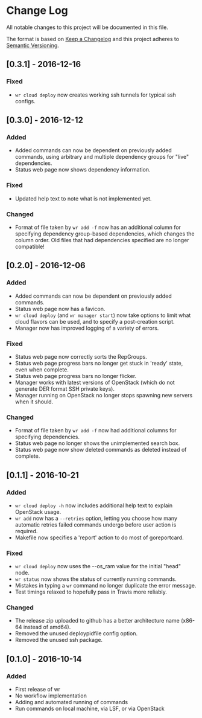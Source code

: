 # Change Log
All notable changes to this project will be documented in this file.

The format is based on [Keep a Changelog](http://keepachangelog.com/) and this
project adheres to [Semantic Versioning](http://semver.org/).


## [0.3.1] - 2016-12-16
### Fixed
- `wr cloud deploy` now creates working ssh tunnels for typical ssh configs.


## [0.3.0] - 2016-12-12
### Added
- Added commands can now be dependent on previously added commands, using
  arbitrary and multiple dependency groups for "live" dependencies.
- Status web page now shows dependency information.

### Fixed
- Updated help text to note what is not implemented yet.

### Changed
- Format of file taken by `wr add -f` now has an additional column for
  specifying dependency group-based dependencies, which changes the column
  order. Old files that had dependencies specified are no longer compatible!


## [0.2.0] - 2016-12-06
### Added
- Added commands can now be dependent on previously added commands.
- Status web page now has a favicon.
- `wr cloud deploy` (and `wr manager start`) now take options to limit what
  cloud flavors can be used, and to specify a post-creation script.
- Manager now has improved logging of a variety of errors.

### Fixed
- Status web page now correctly sorts the RepGroups.
- Status web page progress bars no longer get stuck in 'ready' state, even when
  complete.
- Status web page progress bars no longer flicker.
- Manager works with latest versions of OpenStack (which do not generate DER
  format SSH private keys).
- Manager running on OpenStack no longer stops spawning new servers when it
  should.

### Changed
- Format of file taken by `wr add -f` now had additional columns for specifying
  dependencies.
- Status web page no longer shows the unimplemented search box.
- Status web page now show deleted commands as deleted instead of complete.


## [0.1.1] - 2016-10-21
### Added
- `wr cloud deploy -h` now includes additional help text to explain OpenStack
  usage.
- `wr add` now has a `--retries` option, letting you choose how many automatic
  retries failed commands undergo before user action is required.
- Makefile now specifies a 'report' action to do most of goreportcard.

### Fixed
- `wr cloud deploy` now uses the --os_ram value for the initial "head" node.
- `wr status` now shows the status of currently running commands.
- Mistakes in typing a `wr` command no longer duplicate the error message.
- Test timings relaxed to hopefully pass in Travis more reliably.

### Changed
- The release zip uploaded to github has a better architecture name (x86-64
  instead of amd64).
- Removed the unused deploypidfile config option.
- Removed the unused ssh package.


## [0.1.0] - 2016-10-14
### Added
- First release of wr
- No workflow implementation
- Adding and automated running of commands
- Run commands on local machine, via LSF, or via OpenStack
